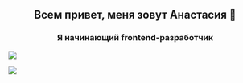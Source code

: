 <h2 align="center">Всем привет, меня зовут Анастасия 🦭</h2>
<h3 align="center">Я начинающий frontend-разработчик</h3>

![](https://media.tenor.com/1o2QB94LBiQAAAAi/programming-kiwi.gif)

<!--
**AnastasiaBelova00/AnastasiaBelova00** is a ✨ _special_ ✨ repository because its `README.md` (this file) appears on your GitHub profile.

Here are some ideas to get you started:

- 🔭 I’m currently working on ...
- 🌱 I’m currently learning ...
- 👯 I’m looking to collaborate on ...
- 🤔 I’m looking for help with ...
- 💬 Ask me about ...
- 📫 How to reach me: ...
- 😄 Pronouns: ...
- ⚡ Fun fact: ...
-->

![](https://komarev.com/ghpvc/?username=AnastasiaBelova00&color=ff69b4)
